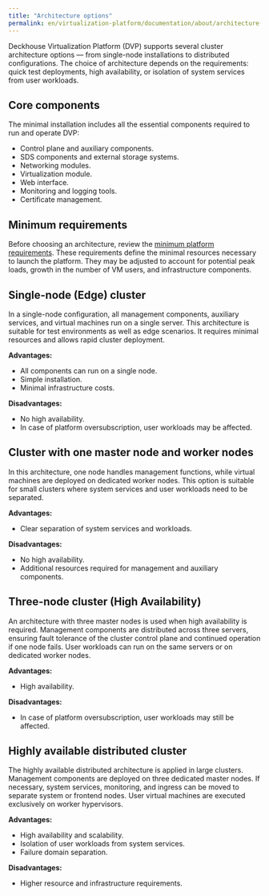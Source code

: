 ```yaml
---
title: "Architecture options"
permalink: en/virtualization-platform/documentation/about/architecture-options.html
---
```


Deckhouse Virtualization Platform (DVP) supports several cluster architecture options — from single-node installations to distributed configurations. The choice of architecture depends on the requirements: quick test deployments, high availability, or isolation of system services from user workloads.

## Core components

The minimal installation includes all the essential components required to run and operate DVP:

- Control plane and auxiliary components.
- SDS components and external storage systems.
- Networking modules.
- Virtualization module.
- Web interface.
- Monitoring and logging tools.
- Certificate management.

## Minimum requirements

Before choosing an architecture, review the [minimum platform requirements](/products/virtualization-platform/documentation/about/requirements.html#minimum-platform-requirements). These requirements define the minimal resources necessary to launch the platform. They may be adjusted to account for potential peak loads, growth in the number of VM users, and infrastructure components.

## Single-node (Edge) cluster

In a single-node configuration, all management components, auxiliary services, and virtual machines run on a single server. This architecture is suitable for test environments as well as edge scenarios. It requires minimal resources and allows rapid cluster deployment.

**Advantages:**
- All components can run on a single node.
- Simple installation.
- Minimal infrastructure costs.

**Disadvantages:**
- No high availability.
- In case of platform oversubscription, user workloads may be affected.

## Cluster with one master node and worker nodes

In this architecture, one node handles management functions, while virtual machines are deployed on dedicated worker nodes. This option is suitable for small clusters where system services and user workloads need to be separated.

**Advantages:**
- Clear separation of system services and workloads.

**Disadvantages:**
- No high availability.
- Additional resources required for management and auxiliary components.

## Three-node cluster (High Availability)

An architecture with three master nodes is used when high availability is required. Management components are distributed across three servers, ensuring fault tolerance of the cluster control plane and continued operation if one node fails. User workloads can run on the same servers or on dedicated worker nodes.

**Advantages:**
- High availability.

**Disadvantages:**
- In case of platform oversubscription, user workloads may still be affected.

## Highly available distributed cluster

The highly available distributed architecture is applied in large clusters. Management components are deployed on three dedicated master nodes. If necessary, system services, monitoring, and ingress can be moved to separate system or frontend nodes. User virtual machines are executed exclusively on worker hypervisors.

**Advantages:**
- High availability and scalability.
- Isolation of user workloads from system services.
- Failure domain separation.

**Disadvantages:**
- Higher resource and infrastructure requirements.

